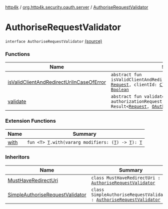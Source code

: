 [http4k](../../index.md) / [org.http4k.security.oauth.server](../index.md) / [AuthoriseRequestValidator](./index.md)

# AuthoriseRequestValidator

`interface AuthoriseRequestValidator` [(source)](https://github.com/http4k/http4k/blob/master/http4k-security-oauth/src/main/kotlin/org/http4k/security/oauth/server/AuthoriseRequestValidator.kt#L8)

### Functions

| Name | Summary |
|---|---|
| [isValidClientAndRedirectUriInCaseOfError](is-valid-client-and-redirect-uri-in-case-of-error.md) | `abstract fun isValidClientAndRedirectUriInCaseOfError(request: `[`Request`](../../org.http4k.core/-request/index.md)`, clientId: `[`ClientId`](../-client-id/index.md)`, redirectUri: `[`Uri`](../../org.http4k.core/-uri/index.md)`): `[`Boolean`](https://kotlinlang.org/api/latest/jvm/stdlib/kotlin/-boolean/index.html) |
| [validate](validate.md) | `abstract fun validate(request: `[`Request`](../../org.http4k.core/-request/index.md)`, authorizationRequest: `[`AuthRequest`](../-auth-request/index.md)`): Result<`[`Request`](../../org.http4k.core/-request/index.md)`, `[`OAuthError`](../-o-auth-error/index.md)`>` |

### Extension Functions

| Name | Summary |
|---|---|
| [with](../../org.http4k.core/with.md) | `fun <T> `[`T`](../../org.http4k.core/with.md#T)`.with(vararg modifiers: (`[`T`](../../org.http4k.core/with.md#T)`) -> `[`T`](../../org.http4k.core/with.md#T)`): `[`T`](../../org.http4k.core/with.md#T) |

### Inheritors

| Name | Summary |
|---|---|
| [MustHaveRedirectUri](../-must-have-redirect-uri/index.md) | `class MustHaveRedirectUri : `[`AuthoriseRequestValidator`](./index.md) |
| [SimpleAuthoriseRequestValidator](../-simple-authorise-request-validator/index.md) | `class SimpleAuthoriseRequestValidator : `[`AuthoriseRequestValidator`](./index.md) |

